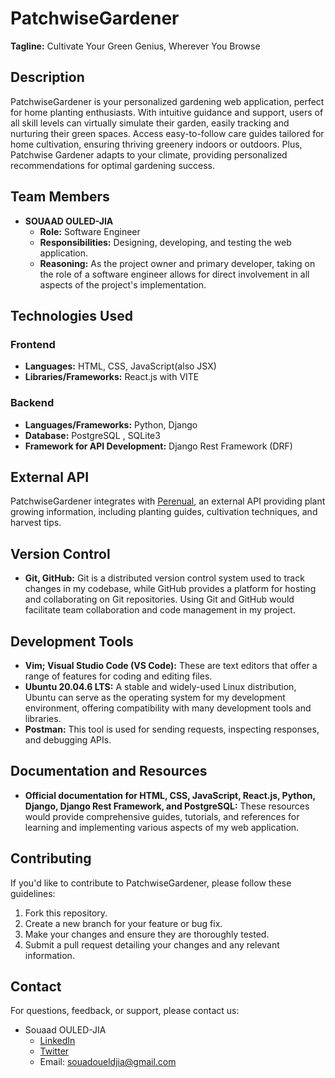 # PatchwiseGardener

**Tagline:** Cultivate Your Green Genius, Wherever You Browse

## Description

PatchwiseGardener is your personalized gardening web application, perfect for home planting enthusiasts. With intuitive guidance and support, users of all skill levels can virtually simulate their garden, easily tracking and nurturing their green spaces. Access easy-to-follow care guides tailored for home cultivation, ensuring thriving greenery indoors or outdoors. Plus, Patchwise Gardener adapts to your climate, providing personalized recommendations for optimal gardening success.

## Team Members

- **SOUAAD OULED-JIA**
  - **Role:** Software Engineer
  - **Responsibilities:** Designing, developing, and testing the web application.
  - **Reasoning:** As the project owner and primary developer, taking on the role of a software engineer allows for direct involvement in all aspects of the project's implementation.

## Technologies Used

### Frontend

- **Languages:** HTML, CSS, JavaScript(also JSX)
- **Libraries/Frameworks:** React.js with VITE

### Backend

- **Languages/Frameworks:** Python, Django
- **Database:** PostgreSQL , SQLite3
- **Framework for API Development:** Django Rest Framework (DRF)

## External API

PatchwiseGardener integrates with [Perenual](https://perenual.com/), an external API providing plant growing information, including planting guides, cultivation techniques, and harvest tips.

## Version Control

- **Git, GitHub:** Git is a distributed version control system used to track changes in my codebase, while GitHub provides a platform for hosting and collaborating on Git repositories. Using Git and GitHub would facilitate team collaboration and code management in my project.

## Development Tools

- **Vim; Visual Studio Code (VS Code):** These are text editors that offer a range of features for coding and editing files.
- **Ubuntu 20.04.6 LTS:** A stable and widely-used Linux distribution, Ubuntu can serve as the operating system for my development environment, offering compatibility with many development tools and libraries.
- **Postman:** This tool is used for sending requests, inspecting responses, and debugging APIs.

## Documentation and Resources

- **Official documentation for HTML, CSS, JavaScript, React.js, Python, Django, Django Rest Framework, and PostgreSQL:** These resources would provide comprehensive guides, tutorials, and references for learning and implementing various aspects of my web application.


## Contributing

If you'd like to contribute to PatchwiseGardener, please follow these guidelines:

1. Fork this repository.
2. Create a new branch for your feature or bug fix.
3. Make your changes and ensure they are thoroughly tested.
4. Submit a pull request detailing your changes and any relevant information.


## Contact

For questions, feedback, or support, please contact us:

- Souaad OULED-JIA
  - [LinkedIn](https://www.linkedin.com/in/souaad-ouled-jia-96a15853/)
  - [Twitter](https://x.com/souad_jia)
  - Email: souadoueldjia@gmail.com
